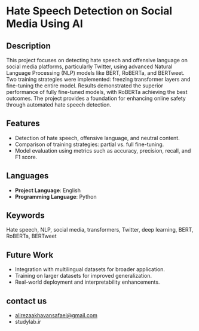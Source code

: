 # Hate Speech Detection on Social Media Using AI

## Description
This project focuses on detecting hate speech and offensive language on social media platforms, particularly Twitter, using advanced Natural Language Processing (NLP) models like BERT, RoBERTa, and BERTweet. Two training strategies were implemented: freezing transformer layers and fine-tuning the entire model. Results demonstrated the superior performance of fully fine-tuned models, with RoBERTa achieving the best outcomes. The project provides a foundation for enhancing online safety through automated hate speech detection.

## Features
- Detection of hate speech, offensive language, and neutral content.
- Comparison of training strategies: partial vs. full fine-tuning.
- Model evaluation using metrics such as accuracy, precision, recall, and F1 score.

## Languages
- **Project Language**: English
- **Programming Language**: Python

## Keywords
Hate speech, NLP, social media, transformers, Twitter, deep learning, BERT, RoBERTa, BERTweet

## Future Work
- Integration with multilingual datasets for broader application.
- Training on larger datasets for improved generalization.
- Real-world deployment and interpretability enhancements.

## contact us
- alirezaakhavansafaei@gmail.com
- studylab.ir
